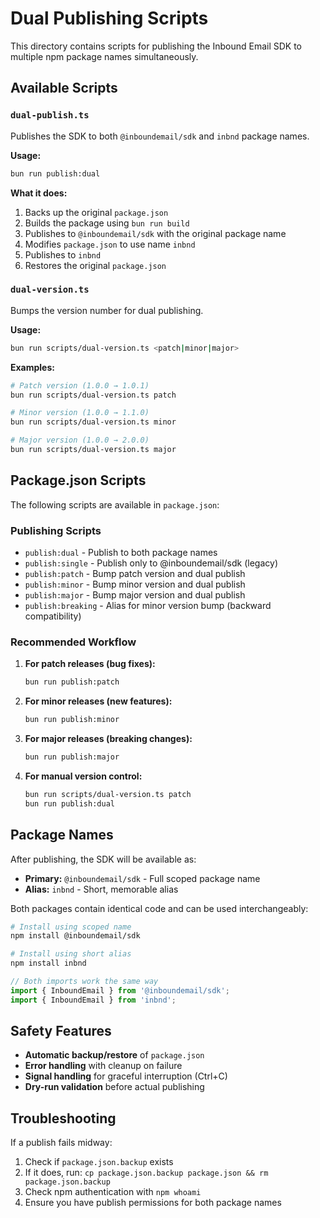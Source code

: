 # Dual Publishing Scripts

This directory contains scripts for publishing the Inbound Email SDK to multiple npm package names simultaneously.

## Available Scripts

### `dual-publish.ts`
Publishes the SDK to both `@inboundemail/sdk` and `inbnd` package names.

**Usage:**
```bash
bun run publish:dual
```

**What it does:**
1. Backs up the original `package.json`
2. Builds the package using `bun run build`
3. Publishes to `@inboundemail/sdk` with the original package name
4. Modifies `package.json` to use name `inbnd` 
5. Publishes to `inbnd`
6. Restores the original `package.json`

### `dual-version.ts`
Bumps the version number for dual publishing.

**Usage:**
```bash
bun run scripts/dual-version.ts <patch|minor|major>
```

**Examples:**
```bash
# Patch version (1.0.0 → 1.0.1)
bun run scripts/dual-version.ts patch

# Minor version (1.0.0 → 1.1.0) 
bun run scripts/dual-version.ts minor

# Major version (1.0.0 → 2.0.0)
bun run scripts/dual-version.ts major
```

## Package.json Scripts

The following scripts are available in `package.json`:

### Publishing Scripts
- `publish:dual` - Publish to both package names
- `publish:single` - Publish only to @inboundemail/sdk (legacy)
- `publish:patch` - Bump patch version and dual publish
- `publish:minor` - Bump minor version and dual publish  
- `publish:major` - Bump major version and dual publish
- `publish:breaking` - Alias for minor version bump (backward compatibility)

### Recommended Workflow

1. **For patch releases (bug fixes):**
   ```bash
   bun run publish:patch
   ```

2. **For minor releases (new features):**
   ```bash
   bun run publish:minor
   ```

3. **For major releases (breaking changes):**
   ```bash
   bun run publish:major
   ```

4. **For manual version control:**
   ```bash
   bun run scripts/dual-version.ts patch
   bun run publish:dual
   ```

## Package Names

After publishing, the SDK will be available as:

- **Primary:** `@inboundemail/sdk` - Full scoped package name
- **Alias:** `inbnd` - Short, memorable alias

Both packages contain identical code and can be used interchangeably:

```bash
# Install using scoped name
npm install @inboundemail/sdk

# Install using short alias  
npm install inbnd
```

```javascript
// Both imports work the same way
import { InboundEmail } from '@inboundemail/sdk';
import { InboundEmail } from 'inbnd';
```

## Safety Features

- **Automatic backup/restore** of `package.json` 
- **Error handling** with cleanup on failure
- **Signal handling** for graceful interruption (Ctrl+C)
- **Dry-run validation** before actual publishing

## Troubleshooting

If a publish fails midway:
1. Check if `package.json.backup` exists
2. If it does, run: `cp package.json.backup package.json && rm package.json.backup`
3. Check npm authentication with `npm whoami`
4. Ensure you have publish permissions for both package names
